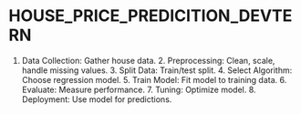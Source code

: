 # HOUSE_PRICE_PREDICITION_DEVTERN
1. Data Collection: Gather house data. 2. Preprocessing: Clean, scale, handle missing values. 3. Split Data: Train/test split. 4. Select Algorithm: Choose regression model. 5. Train Model: Fit model to training data. 6. Evaluate: Measure performance. 7. Tuning: Optimize model. 8. Deployment: Use model for predictions. 
